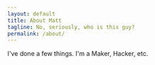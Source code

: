 ```yaml
---
layout: default
title: About Matt
tagline: No, seriously, who is this guy?
permalink: /about/
---
```

 I've done a few things.
I'm a Maker, Hacker, etc.
